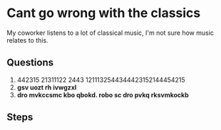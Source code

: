 # Cant go wrong with the classics
My coworker listens to a lot of classical music, I'm not sure how music relates to this.

## Questions
1. 442315 21311122 2443 1211132544344423152144454215
2. **gsv uozt rh ivwgzxl**
3. **dro mvkccsmc kbo qbokd. robo sc dro pvkq rksvmkockb**

## Steps
